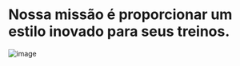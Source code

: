 # Nossa missão é proporcionar um estilo inovado para seus treinos.
![image](https://user-images.githubusercontent.com/106348895/197040615-656ce813-d085-4805-8d35-6b14f1a785ce.png)



